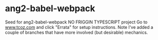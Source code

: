 # ang2-babel-webpack
Seed for ang2-babel-webpack NO FRIGGIN TYPESCRIPT project
Go to www.tcoz.com and click "Errata" for setup instructions. 
Note I've added a couple of branches that have more involved (but desirable) mechanics. 
